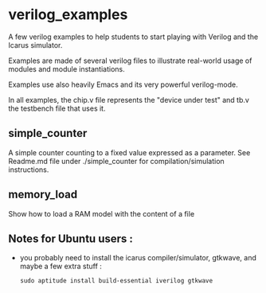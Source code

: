 # verilog_examples


A few verilog examples to help students to start playing with Verilog
and the Icarus simulator.

Examples are made of several verilog files to illustrate real-world
usage of modules and module instantiations.

Examples use also heavily Emacs and its very powerful verilog-mode.

In all examples, the chip.v file represents the "device under test"
and tb.v the testbench file that uses it.


## simple_counter

A simple counter counting to a fixed value expressed as a
parameter. See Readme.md file under ./simple_counter for
compilation/simulation instructions.

## memory_load

Show how to load a RAM model with the content of a file


## Notes for Ubuntu users :
- you probably need to install the icarus compiler/simulator, gtkwave,
  and maybe a few extra stuff :
  
  `sudo aptitude install build-essential iverilog gtkwave`

